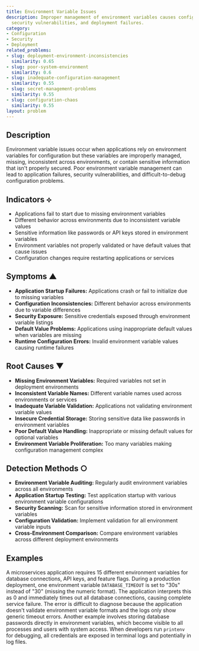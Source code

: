```yaml
---
title: Environment Variable Issues
description: Improper management of environment variables causes configuration problems,
  security vulnerabilities, and deployment failures.
category:
- Configuration
- Security
- Deployment
related_problems:
- slug: deployment-environment-inconsistencies
  similarity: 0.65
- slug: poor-system-environment
  similarity: 0.6
- slug: inadequate-configuration-management
  similarity: 0.55
- slug: secret-management-problems
  similarity: 0.55
- slug: configuration-chaos
  similarity: 0.55
layout: problem
---
```


## Description

Environment variable issues occur when applications rely on environment variables for configuration but these variables are improperly managed, missing, inconsistent across environments, or contain sensitive information that isn't properly secured. Poor environment variable management can lead to application failures, security vulnerabilities, and difficult-to-debug configuration problems.

## Indicators ⟡

- Applications fail to start due to missing environment variables
- Different behavior across environments due to inconsistent variable values
- Sensitive information like passwords or API keys stored in environment variables
- Environment variables not properly validated or have default values that cause issues
- Configuration changes require restarting applications or services

## Symptoms ▲

- **Application Startup Failures:** Applications crash or fail to initialize due to missing variables
- **Configuration Inconsistencies:** Different behavior across environments due to variable differences
- **Security Exposure:** Sensitive credentials exposed through environment variable listings
- **Default Value Problems:** Applications using inappropriate default values when variables are missing
- **Runtime Configuration Errors:** Invalid environment variable values causing runtime failures

## Root Causes ▼

- **Missing Environment Variables:** Required variables not set in deployment environments
- **Inconsistent Variable Names:** Different variable names used across environments or services
- **Inadequate Variable Validation:** Applications not validating environment variable values
- **Insecure Credential Storage:** Storing sensitive data like passwords in environment variables
- **Poor Default Value Handling:** Inappropriate or missing default values for optional variables
- **Environment Variable Proliferation:** Too many variables making configuration management complex

## Detection Methods ○

- **Environment Variable Auditing:** Regularly audit environment variables across all environments
- **Application Startup Testing:** Test application startup with various environment variable configurations
- **Security Scanning:** Scan for sensitive information stored in environment variables
- **Configuration Validation:** Implement validation for all environment variable inputs
- **Cross-Environment Comparison:** Compare environment variables across different deployment environments

## Examples

A microservices application requires 15 different environment variables for database connections, API keys, and feature flags. During a production deployment, one environment variable `DATABASE_TIMEOUT` is set to "30s" instead of "30" (missing the numeric format). The application interprets this as 0 and immediately times out all database connections, causing complete service failure. The error is difficult to diagnose because the application doesn't validate environment variable formats and the logs only show generic timeout errors. Another example involves storing database passwords directly in environment variables, which become visible to all processes and users with system access. When developers run `printenv` for debugging, all credentials are exposed in terminal logs and potentially in log files.